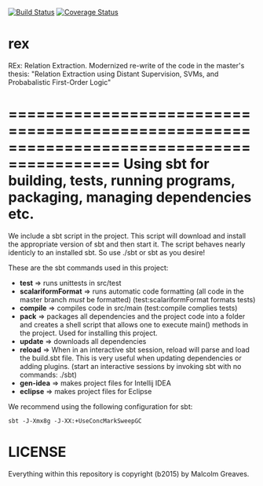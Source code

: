 [![Build Status](https://travis-ci.org/malcolmgreaves/rex.svg?branch=master)](https://travis-ci.org/malcolmgreaves/rex) [![Coverage Status](https://coveralls.io/repos/malcolmgreaves/rex/badge.svg)](https://coveralls.io/r/malcolmgreaves/rex)
# rex
REx: Relation Extraction. Modernized re-write of the code in the master's thesis: "Relation Extraction using Distant Supervision, SVMs, and Probabalistic First-Order Logic"

==========================================================================================
Using sbt for building, tests, running programs, packaging, managing dependencies etc.
==========================================================================================
We include a sbt script in the project. This script will download and install the appropriate version of sbt and then start it. The script behaves nearly identicly to an installed sbt. So use ./sbt or sbt as you desire!

These are the sbt commands used in this project:
*  **test** => runs unittests in src/test
*  **scalariformFormat** => runs automatic code formatting (all code in the master branch *must* be formatted) (test:scalariformFormat formats tests)
*  **compile** => compiles code in src/main (test:compile complies tests)
*  **pack** => packages all dependencies and the project code into a folder and creates a shell script that allows one to execute main() methods in the project. Used for installing this project.
*  **update** => downloads all dependencies
*  **reload** => When in an interactive sbt session, reload will parse and load the build.sbt file. This is very useful when updating dependencies or adding plugins. (start an interactive sessions by invoking sbt with no commands: ./sbt)
*  **gen-idea** => makes project files for Intellij IDEA 
*  **eclipse** => makes project files for Eclipse

We recommend using the following configuration for sbt:

    sbt -J-Xmx8g -J-XX:+UseConcMarkSweepGC

LICENSE
=======
Everything within this repository is copyright (b2015) by Malcolm Greaves.
